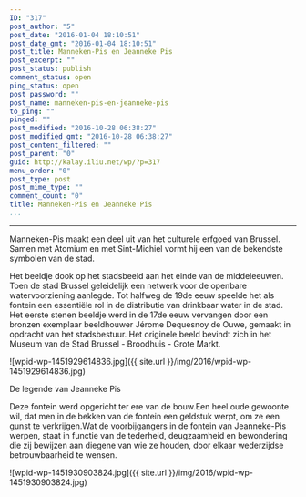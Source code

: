 ```yaml
---
ID: "317"
post_author: "5"
post_date: "2016-01-04 18:10:51"
post_date_gmt: "2016-01-04 18:10:51"
post_title: Manneken-Pis en Jeanneke Pis
post_excerpt: ""
post_status: publish
comment_status: open
ping_status: open
post_password: ""
post_name: manneken-pis-en-jeanneke-pis
to_ping: ""
pinged: ""
post_modified: "2016-10-28 06:38:27"
post_modified_gmt: "2016-10-28 06:38:27"
post_content_filtered: ""
post_parent: "0"
guid: http://kalay.iliu.net/wp/?p=317
menu_order: "0"
post_type: post
post_mime_type: ""
comment_count: "0"
title: Manneken-Pis en Jeanneke Pis
...
```

---

Manneken-Pis maakt een deel uit van het culturele erfgoed van Brussel.
Samen met Atomium en met Sint-Michiel vormt hij een van de bekendste symbolen van de stad.

Het beeldje dook op het stadsbeeld aan het einde van de middeleeuwen.
Toen de stad Brussel geleidelijk een netwerk voor de openbare watervoorziening aanlegde.
Tot halfweg de 19de eeuw speelde het als fontein een essenti&euml;le rol in de distributie van drinkbaar water in de stad.
Het eerste stenen beeldje werd in de 17de eeuw vervangen door een bronzen exemplaar beeldhouwer J&eacute;rome Dequesnoy de Ouwe, gemaakt in opdracht van het stadsbestuur.
Het originele beeld bevindt zich in het Museum van de Stad Brussel -
Broodhuis - Grote Markt.

![wpid-wp-1451929614836.jpg]({{ site.url }}/img/2016/wpid-wp-1451929614836.jpg)

De legende van Jeanneke Pis

Deze fontein werd opgericht ter ere van de bouw.Een heel oude gewoonte wil, dat men in de bekken van de fontein een geldstuk werpt, om ze een gunst te verkrijgen.Wat de voorbijgangers in de fontein van Jeanneke-Pis werpen, staat in functie van de tederheid, deugzaamheid en bewondering die zij bewijzen aan diegene van wie ze houden, door elkaar wederzijdse betrouwbaarheid te wensen.

![wpid-wp-1451930903824.jpg]({{ site.url }}/img/2016/wpid-wp-1451930903824.jpg)

